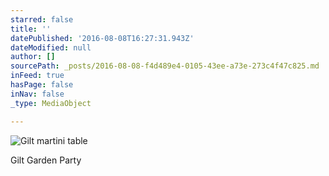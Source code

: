 ```yaml
---
starred: false
title: ''
datePublished: '2016-08-08T16:27:31.943Z'
dateModified: null
author: []
sourcePath: _posts/2016-08-08-f4d489e4-0105-43ee-a73e-273c4f47c825.md
inFeed: true
hasPage: false
inNav: false
_type: MediaObject

---
```

![Gilt martini table](https://the-grid-user-content.s3-us-west-2.amazonaws.com/9d2c11c1-5c28-4f5d-a4e6-55dc4f402ddf.jpg)

Gilt Garden Party